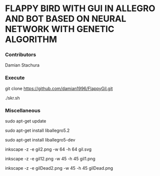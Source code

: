 # FLAPPY BIRD WITH GUI IN ALLEGRO AND BOT BASED ON NEURAL NETWORK WITH GENETIC ALGORITHM #

### Contributors ###

Damian Stachura


### Execute ###

git clone https://github.com/damian1996/FlappyGil.git

./skr.sh

### Miscellaneous ###

sudo apt-get update

sudo apt-get install liballegro5.2

sudo apt-get install liballegro5-dev

inkscape -z -e gil2.png -w 64 -h 64 gil.svg

inkscape -z -e gil12.png -w 45 -h 45 gil1.png

inkscape -z -e gilDead2.png -w 45 -h 45 gilDead.png
